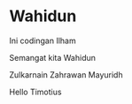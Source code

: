 # Wahidun

Ini codingan Ilham

Semangat kita Wahidun

Zulkarnain Zahrawan Mayuridh

Hello Timotius


